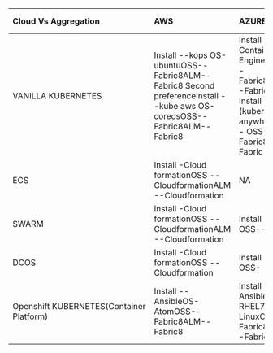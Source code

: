   


| Cloud Vs Aggregation | AWS | AZURE | GCP | VMWARE | OPENSTACK | BLUEMIX | ORACLE CLOUD |
| :--- | :--- | :--- | :--- | :--- | :--- | :--- | :--- |
| VANILLA KUBERNETES | Install --kops OS-ubuntuOSS--Fabric8ALM--Fabric8 Second preferenceInstall --kube aws OS-coreosOSS--Fabric8ALM--Fabric8 | Install -- Container EngineOSS--Fabric8ALM--Fabric8 Install --\(kubernetes anywhere\)OS - OSS--Fabric8ALM- Fabric 8 | Install --Container EngineOSS--Fabric8ALM--Fabric8  Install --\(kubernetes anywhere\)OS - OSS--Fabric8ALM- Fabric 8 | Install --\(kubernetes anywhere\)OS - PhotonOSS--Fabric8ALM- Fabric 8  | NYS | Install --Container EngineOSS--Fabric8ALM- Fabric 8 | NYS |
| ECS | Install -Cloud formationOSS --CloudformationALM --Cloudformation | NA | NA | NA | NA | NA | NYS |
| SWARM | Install -Cloud formationOSS --CloudformationALM --Cloudformation | Install --OSS--ALM- | NYS | NYS | NYS | NYS | NYS |
| DCOS | Install -Cloud formationOSS --Cloudformation  | Install --OSS- | Install --OSS- | Install --OSS- | Install --OSS- | Install --OSS- | NYS |
| Openshift KUBERNETES\(Container Platform\) | Install --AnsibleOS-AtomOSS--Fabric8ALM--Fabric8 | Install --AnsibleOS-RHEL7 LinuxOSS--Fabric8ALM--Fabric8 | NYS | Install --\(Openshift\)OS - AtomOSS--Fabric8ALM- Fabric 8 | NYS | NYS | NYS |

  


  


  


  


  


  


